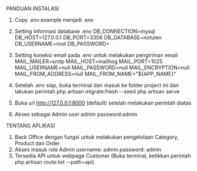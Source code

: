 PANDUAN INSTALASI

1. Copy .env.example menjadi .env

2. Setting informasi database .env
   DB_CONNECTION=mysql
   DB_HOST=127.0.0.1
   DB_PORT=3306
   DB_DATABASE=notulen
   DB_USERNAME=root
   DB_PASSWORD=

3. Setting koneksi email pada .env untuk melakukan pengiriman email
   MAIL_MAILER=smtp
   MAIL_HOST=mailhog
   MAIL_PORT=1025
   MAIL_USERNAME=null
   MAIL_PASSWORD=null
   MAIL_ENCRYPTION=null
   MAIL_FROM_ADDRESS=null
   MAIL_FROM_NAME="${APP_NAME}"

4. Setelah .env siap, buka terminal dan masuk ke folder project ini dan lakukan perintah
   php artisan migrate:fresh --seed
   php artisan serve

5. Buka url http://127.0.0.1:8000 (default) setelah melakukan perintah diatas

6. Akses sebagai Admin user:admin password:admin

TENTANG APLIKASI

1. Back Office dengan fungsi untuk melakukan pengelolaan Category, Product dan Order
2. Akses masuk role Admin username: admin password: admin
3. Tersedia API untuk webpage Customer (Buka terminal, ketikkan perintah php artisan route:list --path=api)
